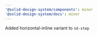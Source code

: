 ```yaml
---
'@solid-design-system/components': minor
'@solid-design-system/docs': minor
---
```


Added horizontal-inline variant to `sd-step`
